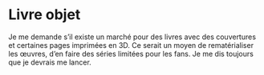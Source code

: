 # Livre objet

Je me demande s’il existe un marché pour des livres avec des couvertures et certaines pages imprimées en 3D. Ce serait un moyen de rematérialiser les œuvres, d’en faire des séries limitées pour les fans. Je me dis toujours que je devrais me lancer.